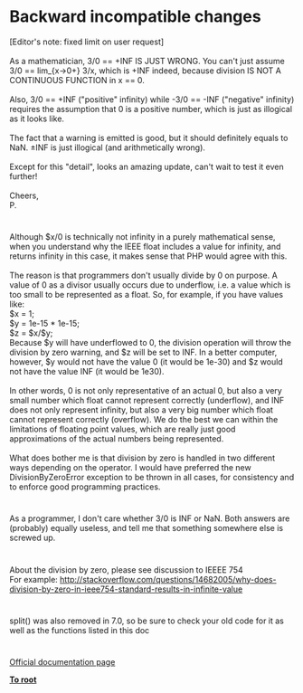 # Backward incompatible changes




<div class="phpcode"><span class="html">
[Editor&apos;s note: fixed limit on user request]
<br>
<br>As a mathematician, 3/0 == +INF IS JUST WRONG. You can&apos;t just assume 3/0 == lim_{x-&gt;0+} 3/x, which is +INF indeed, because division IS NOT A CONTINUOUS FUNCTION in x == 0.
<br>
<br>Also, 3/0 == +INF (&quot;positive&quot; infinity) while -3/0 == -INF (&quot;negative&quot; infinity) requires the assumption that 0 is a positive number, which is just as illogical as it looks like.
<br>
<br>The fact that a warning is emitted is good, but it should definitely equals to NaN. &#xB1;INF is just illogical (and arithmetically wrong).
<br>
<br>Except for this &quot;detail&quot;, looks an amazing update, can&apos;t wait to test it even further!
<br>
<br>Cheers,
<br>P.</span>
</div>
  

#


<div class="phpcode"><span class="html">
Although $x/0 is technically not infinity in a purely mathematical sense, when you understand why the IEEE float includes a value for infinity, and returns infinity in this case, it makes sense that PHP would agree with this.<br><br>The reason is that programmers don&apos;t usually divide by 0 on purpose. A value of 0 as a divisor usually occurs due to underflow, i.e. a value which is too small to be represented as a float. So, for example, if you have values like:<br>$x = 1;<br>$y = 1e-15 * 1e-15;<br>$z = $x/$y;<br>Because $y will have underflowed to 0, the division operation will throw the division by zero warning, and $z will be set to INF. In a better computer, however, $y would not have the value 0 (it would be 1e-30) and $z would not have the value INF (it would be 1e30).<br><br>In other words, 0 is not only representative of an actual 0, but also a very small number which float cannot represent correctly (underflow), and INF does not only represent infinity, but also a very big number which float cannot represent correctly (overflow). We do the best we can within the limitations of floating point values, which are really just good approximations of the actual numbers being represented.<br><br>What does bother me is that division by zero is handled in two different ways depending on the operator. I would have preferred the new DivisionByZeroError exception to be thrown in all cases, for consistency and to enforce good programming practices.</span>
</div>
  

#


<div class="phpcode"><span class="html">
As a programmer, I don&apos;t care whether 3/0 is INF or NaN. Both answers are (probably) equally useless, and tell me that something somewhere else is screwed up.</span>
</div>
  

#


<div class="phpcode"><span class="html">
About the division by zero, please see discussion to IEEEE 754<br>For example: <a href="http://stackoverflow.com/questions/14682005/why-does-division-by-zero-in-ieee754-standard-results-in-infinite-value" rel="nofollow" target="_blank">http://stackoverflow.com/questions/14682005/why-does-division-by-zero-in-ieee754-standard-results-in-infinite-value</a></span>
</div>
  

#


<div class="phpcode"><span class="html">
split() was also removed in 7.0, so be sure to check your old code for it as well as the functions listed in this doc</span>
</div>
  

#

[Official documentation page](https://www.php.net/manual/en/migration70.incompatible.php)

**[To root](/README.md)**